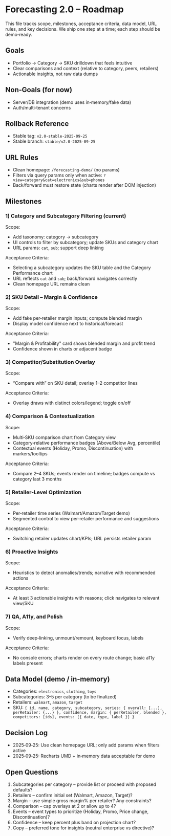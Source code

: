 # Forecasting 2.0 – Roadmap

This file tracks scope, milestones, acceptance criteria, data model, URL rules, and key decisions. We ship one step at a time; each step should be demo‑ready.

## Goals
- Portfolio → Category → SKU drilldown that feels intuitive
- Clear comparisons and context (relative to category, peers, retailers)
- Actionable insights, not raw data dumps

## Non‑Goals (for now)
- Server/DB integration (demo uses in‑memory/fake data)
- Auth/multi‑tenant concerns

## Rollback Reference
- Stable tag: `v2.0-stable-2025-09-25`
- Stable branch: `stable/v2.0-2025-09-25`

## URL Rules
- Clean homepage: `/forecasting-demo/` (no params)
- Filters via query params only when active: `?view=category&cat=electronics&sub=phones`
- Back/forward must restore state (charts render after DOM injection)

## Milestones

### 1) Category and Subcategory Filtering (current)
Scope:
- Add taxonomy: category → subcategory
- UI controls to filter by subcategory; update SKUs and category chart
- URL params: `cat`, `sub`; support deep linking

Acceptance Criteria:
- Selecting a subcategory updates the SKU table and the Category Performance chart
- URL reflects `cat` and `sub`; back/forward navigates correctly
- Clean homepage URL remains clean

### 2) SKU Detail – Margin & Confidence
Scope:
- Add fake per‑retailer margin inputs; compute blended margin
- Display model confidence next to historical/forecast

Acceptance Criteria:
- "Margin & Profitability" card shows blended margin and profit trend
- Confidence shown in charts or adjacent badge

### 3) Competitor/Substitution Overlay
Scope:
- “Compare with” on SKU detail; overlay 1–2 competitor lines

Acceptance Criteria:
- Overlay draws with distinct colors/legend; toggle on/off

### 4) Comparison & Contextualization
Scope:
- Multi‑SKU comparison chart from Category view
- Category‑relative performance badges (Above/Below Avg, percentile)
- Contextual events (Holiday, Promo, Discontinuation) with markers/tooltips

Acceptance Criteria:
- Compare 2–4 SKUs; events render on timeline; badges compute vs category last 3 months

### 5) Retailer‑Level Optimization
Scope:
- Per‑retailer time series (Walmart/Amazon/Target demo)
- Segmented control to view per‑retailer performance and suggestions

Acceptance Criteria:
- Switching retailer updates chart/KPIs; URL persists retailer param

### 6) Proactive Insights
Scope:
- Heuristics to detect anomalies/trends; narrative with recommended actions

Acceptance Criteria:
- At least 3 actionable insights with reasons; click navigates to relevant view/SKU

### 7) QA, A11y, and Polish
Scope:
- Verify deep‑linking, unmount/remount, keyboard focus, labels

Acceptance Criteria:
- No console errors; charts render on every route change; basic a11y labels present

## Data Model (demo / in‑memory)
- Categories: `electronics`, `clothing`, `toys`
- Subcategories: 3–5 per category (to be finalized)
- Retailers: `walmart`, `amazon`, `target`
- SKU: `{ id, name, category, subcategory, series: { overall: [...], perRetailer: {...} }, confidence, margin: { perRetailer, blended }, competitors: [ids], events: [{ date, type, label }] }`

## Decision Log
- 2025‑09‑25: Use clean homepage URL; only add params when filters active
- 2025‑09‑25: Recharts UMD + in‑memory data acceptable for demo

## Open Questions
1. Subcategories per category – provide list or proceed with proposed defaults?
2. Retailers – confirm initial set (Walmart, Amazon, Target)?
3. Margin – use simple gross margin% per retailer? Any constraints?
4. Comparison – cap overlays at 2 or allow up to 4?
5. Events – event types to prioritize (Holiday, Promo, Price change, Discontinuation)?
6. Confidence – keep percent plus band on projection chart?
7. Copy – preferred tone for insights (neutral enterprise vs directive)?


